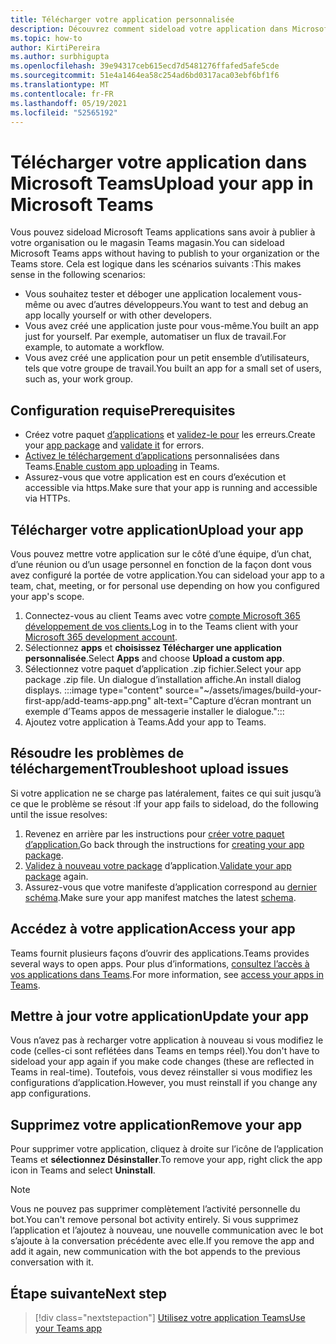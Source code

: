 ```yaml
---
title: Télécharger votre application personnalisée
description: Découvrez comment sideload votre application dans Microsoft Teams. Le chargement latéral est courant lors du test et du débogage d’une application pendant le développement.
ms.topic: how-to
author: KirtiPereira
ms.author: surbhigupta
ms.openlocfilehash: 39e94317ceb615ecd7d5481276ffafed5afe5cde
ms.sourcegitcommit: 51e4a1464ea58c254ad6bd0317aca03ebf6bf1f6
ms.translationtype: MT
ms.contentlocale: fr-FR
ms.lasthandoff: 05/19/2021
ms.locfileid: "52565192"
---
```

# <a name="upload-your-app-in-microsoft-teams"></a><span data-ttu-id="1bdec-104">Télécharger votre application dans Microsoft Teams</span><span class="sxs-lookup"><span data-stu-id="1bdec-104">Upload your app in Microsoft Teams</span></span>

<span data-ttu-id="1bdec-105">Vous pouvez sideload Microsoft Teams applications sans avoir à publier à votre organisation ou le magasin Teams magasin.</span><span class="sxs-lookup"><span data-stu-id="1bdec-105">You can sideload Microsoft Teams apps without having to publish to your organization or the Teams store.</span></span> <span data-ttu-id="1bdec-106">Cela est logique dans les scénarios suivants :</span><span class="sxs-lookup"><span data-stu-id="1bdec-106">This makes sense in the following scenarios:</span></span>

* <span data-ttu-id="1bdec-107">Vous souhaitez tester et déboger une application localement vous-même ou avec d’autres développeurs.</span><span class="sxs-lookup"><span data-stu-id="1bdec-107">You want to test and debug an app locally yourself or with other developers.</span></span>
* <span data-ttu-id="1bdec-108">Vous avez créé une application juste pour vous-même.</span><span class="sxs-lookup"><span data-stu-id="1bdec-108">You built an app just for yourself.</span></span> <span data-ttu-id="1bdec-109">Par exemple, automatiser un flux de travail.</span><span class="sxs-lookup"><span data-stu-id="1bdec-109">For example, to automate a workflow.</span></span>
* <span data-ttu-id="1bdec-110">Vous avez créé une application pour un petit ensemble d’utilisateurs, tels que votre groupe de travail.</span><span class="sxs-lookup"><span data-stu-id="1bdec-110">You built an app for a small set of users, such as, your work group.</span></span>

## <a name="prerequisites"></a><span data-ttu-id="1bdec-111">Configuration requise</span><span class="sxs-lookup"><span data-stu-id="1bdec-111">Prerequisites</span></span>

* <span data-ttu-id="1bdec-112">Créez votre paquet [d’applications](~/concepts/build-and-test/apps-package.md) et [validez-le pour](https://dev.teams.microsoft.com/appvalidation.html) les erreurs.</span><span class="sxs-lookup"><span data-stu-id="1bdec-112">Create your [app package](~/concepts/build-and-test/apps-package.md) and [validate it](https://dev.teams.microsoft.com/appvalidation.html) for errors.</span></span>
* <span data-ttu-id="1bdec-113">[Activez le téléchargement d’applications](~/concepts/build-and-test/prepare-your-o365-tenant.md#enable-custom-teams-apps-and-turn-on-custom-app-uploading) personnalisées dans Teams.</span><span class="sxs-lookup"><span data-stu-id="1bdec-113">[Enable custom app uploading](~/concepts/build-and-test/prepare-your-o365-tenant.md#enable-custom-teams-apps-and-turn-on-custom-app-uploading) in Teams.</span></span>
* <span data-ttu-id="1bdec-114">Assurez-vous que votre application est en cours d’exécution et accessible via https.</span><span class="sxs-lookup"><span data-stu-id="1bdec-114">Make sure that your app is running and accessible via HTTPs.</span></span>

## <a name="upload-your-app"></a><span data-ttu-id="1bdec-115">Télécharger votre application</span><span class="sxs-lookup"><span data-stu-id="1bdec-115">Upload your app</span></span>

<span data-ttu-id="1bdec-116">Vous pouvez mettre votre application sur le côté d’une équipe, d’un chat, d’une réunion ou d’un usage personnel en fonction de la façon dont vous avez configuré la portée de votre application.</span><span class="sxs-lookup"><span data-stu-id="1bdec-116">You can sideload your app to a team, chat, meeting, or for personal use depending on how you configured your app's scope.</span></span>

1. <span data-ttu-id="1bdec-117">Connectez-vous au client Teams avec votre [compte Microsoft 365 développement de vos clients.](~/build-your-first-app/build-and-run.md#prerequisites)</span><span class="sxs-lookup"><span data-stu-id="1bdec-117">Log in to the Teams client with your [Microsoft 365 development account](~/build-your-first-app/build-and-run.md#prerequisites).</span></span>
1. <span data-ttu-id="1bdec-118">Sélectionnez **apps** et **choisissez Télécharger une application personnalisée**.</span><span class="sxs-lookup"><span data-stu-id="1bdec-118">Select **Apps** and choose **Upload a custom app**.</span></span>
1. <span data-ttu-id="1bdec-119">Sélectionnez votre paquet d’application .zip fichier.</span><span class="sxs-lookup"><span data-stu-id="1bdec-119">Select your app package .zip file.</span></span> <span data-ttu-id="1bdec-120">Un dialogue d’installation affiche.</span><span class="sxs-lookup"><span data-stu-id="1bdec-120">An install dialog displays.</span></span>
:::image type="content" source="~/assets/images/build-your-first-app/add-teams-app.png" alt-text="Capture d’écran montrant un exemple d’Teams appos de messagerie installer le dialogue.":::
1. <span data-ttu-id="1bdec-122">Ajoutez votre application à Teams.</span><span class="sxs-lookup"><span data-stu-id="1bdec-122">Add your app to Teams.</span></span>

## <a name="troubleshoot-upload-issues"></a><span data-ttu-id="1bdec-123">Résoudre les problèmes de téléchargement</span><span class="sxs-lookup"><span data-stu-id="1bdec-123">Troubleshoot upload issues</span></span>

<span data-ttu-id="1bdec-124">Si votre application ne se charge pas latéralement, faites ce qui suit jusqu’à ce que le problème se résout :</span><span class="sxs-lookup"><span data-stu-id="1bdec-124">If your app fails to sideload, do the following until the issue resolves:</span></span>

1. <span data-ttu-id="1bdec-125">Revenez en arrière par les instructions pour [créer votre paquet d’application.](../../concepts/build-and-test/apps-package.md)</span><span class="sxs-lookup"><span data-stu-id="1bdec-125">Go back through the instructions for [creating your app package](../../concepts/build-and-test/apps-package.md).</span></span>
1. <span data-ttu-id="1bdec-126">[Validez à nouveau votre package](https://dev.teams.microsoft.com/appvalidation.html) d’application.</span><span class="sxs-lookup"><span data-stu-id="1bdec-126">[Validate your app package](https://dev.teams.microsoft.com/appvalidation.html) again.</span></span>
1. <span data-ttu-id="1bdec-127">Assurez-vous que votre manifeste d’application correspond au [dernier schéma](../../resources/schema/manifest-schema.md).</span><span class="sxs-lookup"><span data-stu-id="1bdec-127">Make sure your app manifest matches the latest [schema](../../resources/schema/manifest-schema.md).</span></span>

## <a name="access-your-app"></a><span data-ttu-id="1bdec-128">Accédez à votre application</span><span class="sxs-lookup"><span data-stu-id="1bdec-128">Access your app</span></span>

<span data-ttu-id="1bdec-129">Teams fournit plusieurs façons d’ouvrir des applications.</span><span class="sxs-lookup"><span data-stu-id="1bdec-129">Teams provides several ways to open apps.</span></span> <span data-ttu-id="1bdec-130">Pour plus d’informations, [consultez l’accès à vos applications dans Teams](https://support.microsoft.com/office/access-your-apps-in-teams-0758cb09-9e85-40e7-a974-51df7734646a).</span><span class="sxs-lookup"><span data-stu-id="1bdec-130">For more information, see [access your apps in Teams](https://support.microsoft.com/office/access-your-apps-in-teams-0758cb09-9e85-40e7-a974-51df7734646a).</span></span>

## <a name="update-your-app"></a><span data-ttu-id="1bdec-131">Mettre à jour votre application</span><span class="sxs-lookup"><span data-stu-id="1bdec-131">Update your app</span></span>

<span data-ttu-id="1bdec-132">Vous n’avez pas à recharger votre application à nouveau si vous modifiez le code (celles-ci sont reflétées dans Teams en temps réel).</span><span class="sxs-lookup"><span data-stu-id="1bdec-132">You don't have to sideload your app again if you make code changes (these are reflected in Teams in real-time).</span></span> <span data-ttu-id="1bdec-133">Toutefois, vous devez réinstaller si vous modifiez les configurations d’application.</span><span class="sxs-lookup"><span data-stu-id="1bdec-133">However, you must reinstall if you change any app configurations.</span></span>

## <a name="remove-your-app"></a><span data-ttu-id="1bdec-134">Supprimez votre application</span><span class="sxs-lookup"><span data-stu-id="1bdec-134">Remove your app</span></span>

<span data-ttu-id="1bdec-135">Pour supprimer votre application, cliquez à droite sur l’icône de l’application Teams et **sélectionnez Désinstaller**.</span><span class="sxs-lookup"><span data-stu-id="1bdec-135">To remove your app, right click the app icon in Teams and select **Uninstall**.</span></span>

> [!NOTE]
> <span data-ttu-id="1bdec-136">Vous ne pouvez pas supprimer complètement l’activité personnelle du bot.</span><span class="sxs-lookup"><span data-stu-id="1bdec-136">You can't remove personal bot activity entirely.</span></span> <span data-ttu-id="1bdec-137">Si vous supprimez l’application et l’ajoutez à nouveau, une nouvelle communication avec le bot s’ajoute à la conversation précédente avec elle.</span><span class="sxs-lookup"><span data-stu-id="1bdec-137">If you remove the app and add it again, new communication with the bot appends to the previous conversation with it.</span></span>

## <a name="next-step"></a><span data-ttu-id="1bdec-138">Étape suivante</span><span class="sxs-lookup"><span data-stu-id="1bdec-138">Next step</span></span>

> [!div class="nextstepaction"]
> [<span data-ttu-id="1bdec-139">Utilisez votre application Teams</span><span class="sxs-lookup"><span data-stu-id="1bdec-139">Use your Teams app</span></span>](https://support.microsoft.com/office/apps-and-services-cc1fba57-9900-4634-8306-2360a40c665b?ui=en-us&rs=en-us&ad=us)
